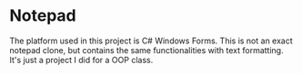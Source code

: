 # Notepad
The platform used in this project is C# Windows Forms. This is not an exact notepad clone, but contains the same functionalities with text formatting. It's just a project I did for a OOP class.
